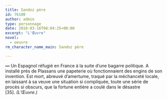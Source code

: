 ```yaml
---
title: Sandoz père
id: 76100
author: admin
type: personnage
date: 2010-03-16T08:04:25+00:00
excerpt: "L'Œuvre"
novel:
  - oeuvre
rm_character_name_main: Sandoz père

---
```

**—** Un Espagnol réfugié en France à la suite d&rsquo;une bagarre politique. A installé près de Plassans une papeterie où fonctionnaient des engins de son invention. Est mort, abreuvé d&rsquo;amertume, traqué par la méchanceté locale, en laissant à sa veuve une situation si compliquée, toute une série de procès si obscurs, que la fortune entière a coulé dans le désastre [35]. _(L&rsquo;Œuvre.)_